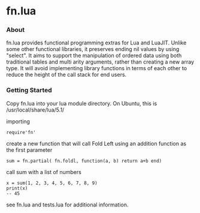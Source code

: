# fn.lua

### About
fn.lua provides functional programming extras for Lua and LuaJIT.
Unlike some other functional libraries, it preserves ending nil values by using "select".
It aims to support the manipulation of ordered data using both traditional tables and multi arity arguments, rather than creating a new array type.
It will avoid implementing library functions in terms of each other to reduce the height of the call stack for end users.


### Getting Started
Copy fn.lua into your lua module directory. On Ubuntu, this is /usr/local/share/lua/5.1/

importing

	require'fn'
	
create a new function that will call Fold Left using an addition function as the first parameter

	sum = fn.partial( fn.foldl, function(a, b) return a+b end)

call sum with a list of numbers

	x = sum(1, 2, 3, 4, 5, 6, 7, 8, 9)
	print(x)
	-- 45

see fn.lua and tests.lua for additional information.
